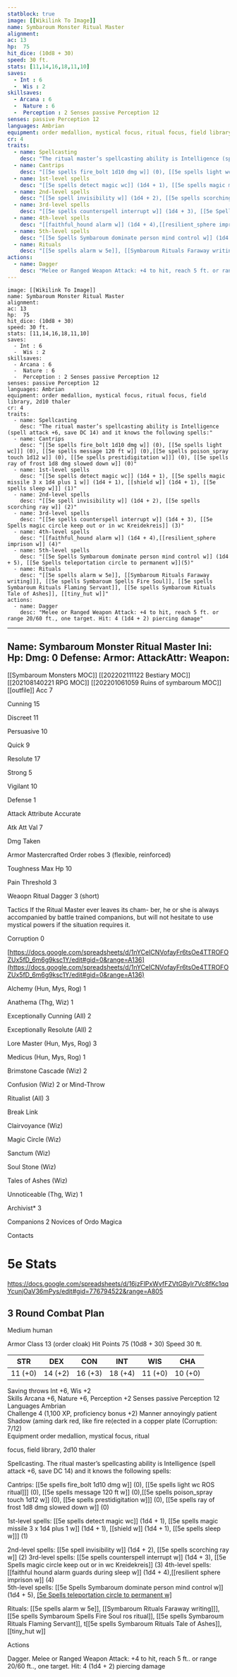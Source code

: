 ```yaml
---
statblock: true
image: [[Wikilink To Image]]
name: Symbaroum Monster Ritual Master
alignment:
ac: 13
hp:  75
hit_dice: (10d8 + 30)
speed: 30 ft.
stats: [11,14,16,18,11,10]
saves:
  - Int : 6
  -  Wis : 2
skillsaves:
  - Arcana : 6
  -  Nature : 6
  -  Perception : 2 Senses passive Perception 12
senses: passive Perception 12
languages: Ambrian
equipment: order medallion, mystical focus, ritual focus, field library, 2d10 thaler
cr: 4
traits:
  - name: Spellcasting
    desc: "The ritual master’s spellcasting ability is Intelligence (spell attack +6, save DC 14) and it knows the following spells:"
  - name: Cantrips
    desc: "[[5e spells fire_bolt 1d10 dmg w]] (0), [[5e spells light wc]]] (0), [[5e spells message 120 ft w]] (0),[[5e spells poison_spray touch 1d12 w]] (0), [[5e spells prestidigitation w]]] (0), [[5e spells ray of frost 1d8 dmg slowed down w]] (0)"
  - name: 1st-level spells
    desc: "[[5e spells detect magic wc]] (1d4 + 1), [[5e spells magic missile 3 x 1d4 plus 1 w]] (1d4 + 1), [[shield w]] (1d4 + 1), [[5e spells sleep w]]] (1)"
  - name: 2nd-level spells
    desc: "[[5e spell invisibility w]] (1d4 + 2), [[5e spells scorching ray w]] (2)"
  - name: 3rd-level spells
    desc: "[[5e spells counterspell interrupt w]] (1d4 + 3), [[5e Spells magic circle keep out or in wc Kreidekreis]] (3)"
  - name: 4th-level spells
    desc: "[[faithful_hound alarm w]] (1d4 + 4),[[resilient_sphere imprison w]] (4)"
  - name: 5th-level spells
    desc: "[[5e Spells Symbaroum dominate person mind control w]] (1d4 + 5), [[5e Spells teleportation circle to permanent w]](5)"
  - name: Rituals
    desc: "[[5e spells alarm w 5e]], [[Symbaroum Rituals Faraway writing]]], [[5e spells Symbaroum Spells Fire Soul]], [[5e spells Symbaroum Rituals Flaming Servant]], [[5e spells Symbaroum Rituals Tale of Ashes]], [[tiny_hut w]]"
actions:
  - name: Dagger
    desc: "Melee or Ranged Weapon Attack: +4 to hit, reach 5 ft. or range 20/60 ft., one target. Hit: 4 (1d4 + 2) piercing damage"
---
```

```statblock
image: [[Wikilink To Image]]
name: Symbaroum Monster Ritual Master
alignment:
ac: 13
hp:  75
hit_dice: (10d8 + 30)
speed: 30 ft.
stats: [11,14,16,18,11,10]
saves:
  - Int : 6
  -  Wis : 2
skillsaves:
  - Arcana : 6
  -  Nature : 6
  -  Perception : 2 Senses passive Perception 12
senses: passive Perception 12
languages: Ambrian
equipment: order medallion, mystical focus, ritual focus, field library, 2d10 thaler
cr: 4
traits:
  - name: Spellcasting
    desc: "The ritual master’s spellcasting ability is Intelligence (spell attack +6, save DC 14) and it knows the following spells:"
  - name: Cantrips
    desc: "[[5e spells fire_bolt 1d10 dmg w]] (0), [[5e spells light wc]]] (0), [[5e spells message 120 ft w]] (0),[[5e spells poison_spray touch 1d12 w]] (0), [[5e spells prestidigitation w]]] (0), [[5e spells ray of frost 1d8 dmg slowed down w]] (0)"
  - name: 1st-level spells
    desc: "[[5e spells detect magic wc]] (1d4 + 1), [[5e spells magic missile 3 x 1d4 plus 1 w]] (1d4 + 1), [[shield w]] (1d4 + 1), [[5e spells sleep w]]] (1)"
  - name: 2nd-level spells
    desc: "[[5e spell invisibility w]] (1d4 + 2), [[5e spells scorching ray w]] (2)"
  - name: 3rd-level spells
    desc: "[[5e spells counterspell interrupt w]] (1d4 + 3), [[5e Spells magic circle keep out or in wc Kreidekreis]] (3)"
  - name: 4th-level spells
    desc: "[[faithful_hound alarm w]] (1d4 + 4),[[resilient_sphere imprison w]] (4)"
  - name: 5th-level spells
    desc: "[[5e Spells Symbaroum dominate person mind control w]] (1d4 + 5), [[5e Spells teleportation circle to permanent w]](5)"
  - name: Rituals
    desc: "[[5e spells alarm w 5e]], [[Symbaroum Rituals Faraway writing]]], [[5e spells Symbaroum Spells Fire Soul]], [[5e spells Symbaroum Rituals Flaming Servant]], [[5e spells Symbaroum Rituals Tale of Ashes]], [[tiny_hut w]]"
actions:
  - name: Dagger
    desc: "Melee or Ranged Weapon Attack: +4 to hit, reach 5 ft. or range 20/60 ft., one target. Hit: 4 (1d4 + 2) piercing damage"
```
---
Name: Symbaroum Monster Ritual Master
Ini: 
Hp: 
Dmg: 0
Defense: 
Armor: 
AttackAttr: 
Weapon: 
---
[[Symbaroum Monsters MOC]]
[[202202111122 Bestiary MOC]]
[[202108140221 RPG MOC]]
[[202201061059 Ruins of symbaroum MOC]]
[[outfile]]
Acc 7

Cunning 15

Discreet 11

Persuasive 10

Quick 9

Resolute 17

Strong 5

Vigilant 10

Defense 1

Attack Attribute Accurate

Atk Att Val 7

Dmg Taken

Armor Mastercrafted Order robes 3 (flexible, reinforced)

Toughness Max Hp 10

Pain Threshold 3

Weaopn Ritual Dagger 3 (short)

Tactics If the Ritual Master ever leaves its cham- ber, he or she is always accompanied by battle trained companions, but will not hesitate to use mystical powers if the situation requires it.

Corruption 0

[https://docs.google.com/spreadsheets/d/1nYCeICNVofayFr6tsOe4TTROFOZUx5fD_6m6g9ksc1Y/edit#gid=0&range=A136](https://docs.google.com/spreadsheets/d/1nYCeICNVofayFr6tsOe4TTROFOZUx5fD_6m6g9ksc1Y/edit#gid=0&range=A136)

Alchemy (Hun, Mys, Rog) 1

Anathema (Thg, Wiz) 1

Exceptionally Cunning (All) 2

Exceptionally Resolute (All) 2

Lore Master (Hun, Mys, Rog) 3

Medicus (Hun, Mys, Rog) 1

Brimstone Cascade (Wiz) 2

Confusion (Wiz) 2 or Mind-Throw

Ritualist (All) 3

Break Link

Clairvoyance (Wiz)

Magic Circle (Wiz)

Sanctum (Wiz)

Soul Stone (Wiz)

Tales of Ashes (Wiz)

Unnoticeable (Thg, Wiz) 1

Archivist* 3

Companions 2 Novices of Ordo Magica

Contacts


# 5e Stats 
https://docs.google.com/spreadsheets/d/16jzFlPxWvfFZVtGBylr7Vc8fKc1qqYcunjOaV36mPys/edit#gid=776794522&range=A805
## 3 Round Combat Plan
Medium human

Armor Class 13 (order cloak) 
Hit Points 75 (10d8 + 30) 
Speed 30 ft.

| STR     | DEX     | CON     | INT     | WIS     | CHA     |
| ------- | ------- | ------- | ------- | ------- | ------- |
| 11 (+0) | 14 (+2) | 16 (+3) | 18 (+4) | 11 (+0) | 10 (+0) |

Saving throws Int +6, Wis +2  
Skills Arcana +6, Nature +6, Perception +2 Senses passive Perception 12  
Languages Ambrian  
Challenge 4 (1,100 XP, proficiency bonus +2) Manner annoyingly patient  
Shadow (aming dark red, like fire re(ected in a copper plate (Corruption: 7/12)  
Equipment order medallion, mystical focus, ritual

focus, field library, 2d10 thaler

Spellcasting. The ritual master’s spellcasting ability is Intelligence (spell attack +6, save DC 14) and it knows the following spells:

Cantrips: [[5e spells fire_bolt 1d10 dmg w]] (0), [[5e spells light wc ROS ritual]]] (0), [[5e spells message 120 ft w]] (0),[[5e spells poison_spray touch 1d12 w]] (0), [[5e spells prestidigitation w]]] (0), [[5e spells ray of frost 1d8 dmg slowed down w]] (0)

1st-level spells: [[5e spells detect magic wc]] (1d4 + 1), [[5e spells magic missile 3 x 1d4 plus 1 w]] (1d4 + 1), [[shield w]] (1d4 + 1), [[5e spells sleep w]]] (1)

2nd-level spells: [[5e spell invisibility w]] (1d4 + 2), [[5e spells scorching ray w]] (2) 
3rd-level spells: [[5e spells counterspell interrupt w]] (1d4 + 3), [[5e Spells magic circle keep out or in wc Kreidekreis]] (3) 
4th-level spells: [[faithful hound alarm guards during sleep w]] (1d4 + 4),[[resilient sphere imprison w]] (4)  
5th-level spells: [[5e Spells Symbaroum dominate person mind control w]] (1d4 + 5), [[5e Spells teleportation circle to permanent w]](5)  

Rituals: [[5e spells alarm w 5e]], [[Symbaroum Rituals Faraway writing]]], [[5e spells Symbaroum Spells Fire Soul ros ritual]], [[5e spells Symbaroum Rituals Flaming Servant]], t[[5e spells Symbaroum Rituals Tale of Ashes]], [[tiny_hut w]]

Actions

Dagger. Melee or Ranged Weapon Attack: +4 to hit, reach 5 ft.. or range 20/60 ft.., one target. Hit: 4 (1d4 + 2) piercing damage

